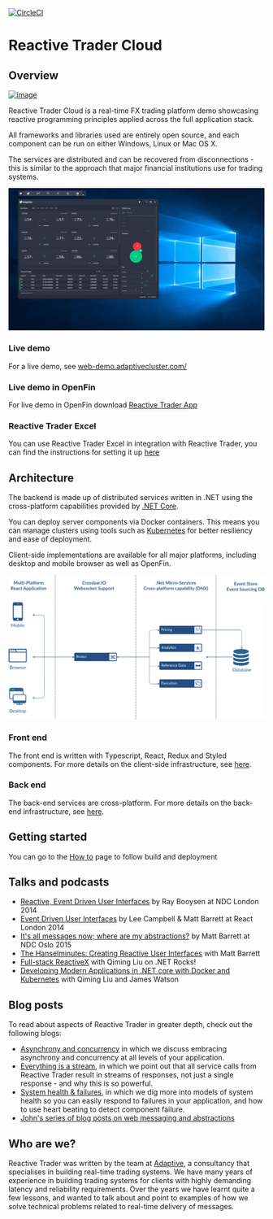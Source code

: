 [![CircleCI](https://circleci.com/gh/AdaptiveConsulting/ReactiveTraderCloud-Private.svg?style=svg&circle-token=5dc28250ee9e2ca2f57d91d8b75c13422af3b4bb)](https://app.circleci.com/github/AdaptiveConsulting/ReactiveTraderCloud-Private/pipelines)
# Reactive Trader Cloud 
## Overview

[![image](https://raw.githubusercontent.com/AdaptiveConsulting/ReactiveTrader/master/images/adaptive-logo.png)](http://weareadaptive.com/)

Reactive Trader Cloud is a real-time FX trading platform demo showcasing reactive programming principles applied across the full application stack.

All frameworks and libraries used are entirely open source, and each component can be run on either Windows, Linux or Mac OS X.

The services are distributed and can be recovered from disconnections - this is similar to the approach that major financial institutions use for trading systems.

![image](docs/reactive-trader.gif)

### Live demo
For a live demo, see [web-demo.adaptivecluster.com/](https://web-demo.adaptivecluster.com/)

### Live demo in OpenFin
For live demo in OpenFin download [Reactive Trader App](src/client/install)

### Reactive Trader Excel
You can use Reactive Trader Excel in integration with Reactive Trader, you can find the instructions for setting it up [here](docs/setup/reactive-trader-excel.md)

## Architecture

The backend is made up of distributed services written in .NET using the cross-platform capabilities provided by [.NET Core](https://dotnet.github.io).

You can deploy server components via Docker containers. This means you can manage clusters using tools such as [Kubernetes](http://kubernetes.io/) for better resiliency and ease of deployment.

Client-side implementations are available for all major platforms, including desktop and mobile browser as well as OpenFin.

![Architecture Overview](docs/ArchitectureOverview.png)

### Front end

The front end is written with Typescript, React, Redux and Styled components. For more details on the client-side infrastructure, see [here](docs/client.md).

### Back end

The back-end services are cross-platform. For more details on the back-end infrastructure, see [here](docs/server.md).

## Getting started
You can go to the [How to](docs/deployment/readme.md) page to follow build and deployment

## Talks and podcasts

+ [Reactive, Event Driven User Interfaces](https://vimeo.com/113716036) by Ray Booysen at NDC London 2014
+ [Event Driven User Interfaces](https://youtu.be/Tp5mRlHwZ7M) by Lee Campbell & Matt Barrett at React London 2014
+ [It's all messages now; where are my abstractions?](http://www.codesleuth.co.uk/notes/ndcoslo2015/Its-all-messages-now;-where-are-my-absractions.html) by Matt Barrett at NDC Oslo 2015
+ [The Hanselminutes: Creating Reactive User Interfaces](http://hanselminutes.com/428/creating-reactive-user-interfaces-with-adaptive-consultings-reactive-trader) with Matt Barrett
+ [Full-stack ReactiveX](http://dotnetrocks.com/?show=1333) with Qiming Liu on .NET Rocks!
+ [Developing Modern Applications in .NET core with Docker and Kubernetes](https://www.youtube.com/watch?v=70hcZO3zpnc) with Qiming Liu and James Watson

## Blog posts

To read about aspects of Reactive Trader in greater depth, check out the following blogs:
+ [Asynchrony and concurrency](http://weareadaptive.com/blog/2014/04/18/asynchrony-concurrency/) in which we discuss embracing asynchrony and concurrency at all levels of your application.
+ [Everything is a stream](http://weareadaptive.com/blog/2014/05/05/everything-is-a-stream/), in which we point out that all service calls from Reactive Trader result in streams of responses, not just a single response - and why this is so powerful.
+ [System health & failures](http://weareadaptive.com/blog/2014/06/16/system-health-failures/), in which we dig more into models of system health so you can easily respond to failures in your application, and how to use heart beating to detect component failure.
+ [John's series of blog posts on web messaging and abstractions](http://weareadaptive.com/blog/2015/06/15/series-of-blog-posts/)

## Who are we?

Reactive Trader was written by the team at [Adaptive](http://weareadaptive.com/), a consultancy that specialises in building real-time trading systems. We have many years of experience in building trading systems for clients with highly demanding latency and reliability requirements. Over the years we have learnt quite a few lessons, and wanted to talk about and point to examples of how we solve technical problems related to real-time delivery of messages.